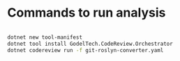 # Commands to run analysis

```bash

dotnet new tool-manifest
dotnet tool install GodelTech.CodeReview.Orchestrator
dotnet codereview run -f git-roslyn-converter.yaml

```